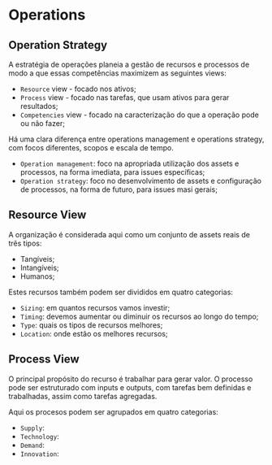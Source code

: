 # Operations

## Operation Strategy

A estratégia de operações planeia a gestão de recursos e processos de modo a que essas competências maximizem as seguintes views:

- `Resource` view - focado nos ativos;
- `Process` view - focado nas tarefas, que usam ativos para gerar resultados;
- `Competencies` view - focado na caracterização do que a operação pode ou não fazer;

Há uma clara diferença entre operations management e operations strategy, com focos diferentes, scopos e escala de tempo.

- `Operation management`: foco na apropriada utilização dos assets e processos, na forma imediata, para issues específicas;
- `Operation strategy`: foco no desenvolvimento de assets e configuração de processos, na forma de futuro, para issues masi gerais;

## Resource View

A organização é considerada aqui como um conjunto de assets reais de três tipos:

- Tangíveis;
- Intangíveis;
- Humanos;

Estes recursos também podem ser divididos em quatro categorias:

- `Sizing`: em quantos recursos vamos investir;
- `Timing`: devemos aumentar ou diminuir os recursos ao longo do tempo;
- `Type`: quais os tipos de recursos melhores;
- `Location`: onde estão os melhores recursos;

## Process View

O principal propósito do recurso é trabalhar para gerar valor. O processo pode ser estruturado com inputs e outputs, com tarefas bem definidas e trabalhadas, assim como tarefas agregadas.

Aqui os procesos podem ser agrupados em quatro categorias:

- `Supply`: 
- `Technology`:
- `Demand`:
- `Innovation`:

